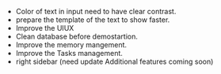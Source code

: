 - Color of text in input need to have clear contrast.
- prepare the template of the text to show faster.
- Improve the UIUX
- Clean database before demostartion.
- Improve the memory mangement.
- Improve the Tasks management.
- right sidebar (need update Additional features coming soon)
